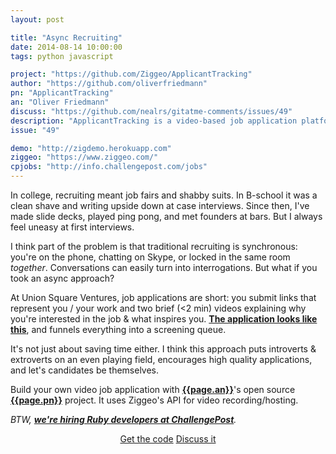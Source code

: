 ```yaml
---
layout: post

title: "Async Recruiting"
date: 2014-08-14 10:00:00
tags: python javascript

project: "https://github.com/Ziggeo/ApplicantTracking"
author: "https://github.com/oliverfriedmann"
pn: "ApplicantTracking"
an: "Oliver Friedmann"
discuss: "https://github.com/nealrs/gitatme-comments/issues/49"
description: "ApplicantTracking is a video-based job application platform written built with Tornado, Python, MongoDB and Ziggeo."
issue: "49"

demo: "http://zigdemo.herokuapp.com"
ziggeo: "https://www.ziggeo.com/"
cpjobs: "http://info.challengepost.com/jobs"
---
```


In college, recruiting meant job fairs and shabby suits. In B-school it was a clean shave and writing upside down at case interviews. Since then, I've made slide decks, played ping pong, and met founders at bars. But I always feel uneasy at first interviews.

I think part of the problem is that traditional recruiting is synchronous: you're on the phone, chatting on Skype, or locked in the same room _together_. Conversations can easily turn into interrogations. But what if you took an async approach?

At Union Square Ventures, job applications are short: you submit links that represent you / your work and two brief (<2 min) videos explaining why you're interested in the job & what inspires you. <strong><a href="{{ page.demo }}" target="_blank" title="{{ page.pn }} Demo">The application looks like this</a></strong>, and funnels everything into a screening queue.

It's not just about saving time either. I think this approach puts introverts & extroverts on an even playing field, encourages high quality applications, and let's candidates be themselves.

Build your own video job application with <strong><a href="{{ page.author }}" target="_blank" title="{{ page.an }} on GitHub">{{page.an}}</a></strong>'s open source <strong><a href="{{ page.project }}" target="_blank" title="{{ page.pn }} on GitHub">{{page.pn}}</a></strong> project. It uses Ziggeo's API for video recording/hosting. 

<em>BTW, <strong><a href="{{page.cpjobs}}" target="_blank" title="ChallengePost is hiring">we're hiring Ruby developers at ChallengePost</a></strong>.</em>

<center><a href="{{page.project}}" class="btn btn-primary " title="Get {{page.pn}} on GitHub" target="_blank" >Get the code</a> <a href="{{ page.url }}#comments" class="btn btn-inverse" title="Discuss this issue of Git @ Me online">Discuss it</a></center>